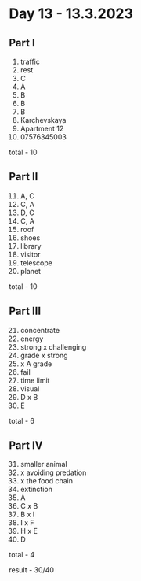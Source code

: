 # Day 13 - 13.3.2023

## Part I

1. traffic
2. rest
3. C
4. A
5. B
6. B
7. B
8. Karchevskaya
9. Apartment 12
10. 07576345003

total - 10

## Part II

11. A, C
12. C, A
13. D, C
14. C, A
15. roof
16. shoes
17. library
18. visitor
19. telescope
20. planet

total - 10

## Part III

21. concentrate
22. energy
23. strong x challenging
24. grade x strong
25. x A grade
26. fail
27. time limit
28. visual
29. D x B
30. E

total - 6

## Part IV

31. smaller animal
32. x avoiding predation
33. x the food chain
34. extinction
35. A
36. C x B
37. B x I
38. I x F
39. H x E
40. D

total - 4

result - 30/40